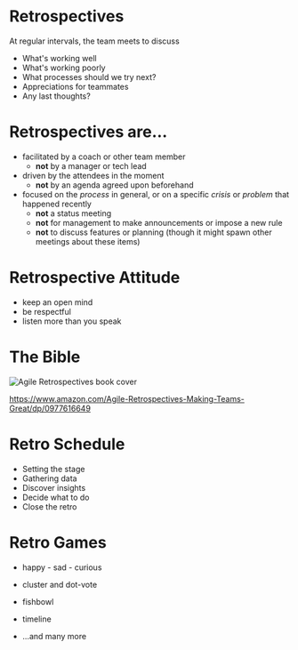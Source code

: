 # Retrospectives 

At regular intervals, the team meets to discuss

   * What's working well
   * What's working poorly
   * What processes should we try next?
   * Appreciations for teammates
   * Any last thoughts?

# Retrospectives are...

* facilitated by a coach or other team member
  * **not** by a manager or tech lead
* driven by the attendees in the moment
  * **not** by an agenda agreed upon beforehand
* focused on the *process* in general, or on a specific *crisis* or *problem* that happened recently
  * **not** a status meeting 
  * **not** for management to make announcements or impose a new rule
  * **not** to discuss features or planning (though it might spawn other meetings about these items)

# Retrospective Attitude

* keep an open mind
* be respectful
* listen more than you speak

# The Bible

![Agile Retrospectives book cover](/images/agile-retrospectives.jpg)

<https://www.amazon.com/Agile-Retrospectives-Making-Teams-Great/dp/0977616649>

# Retro Schedule

* Setting the stage
* Gathering data
* Discover insights
* Decide what to do
* Close the retro

# Retro Games

* happy - sad - curious
* cluster and dot-vote
* fishbowl
* timeline

* ...and many more
